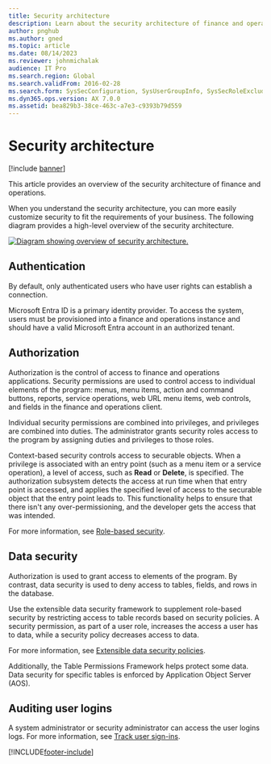 ```yaml
---
title: Security architecture
description: Learn about the security architecture of finance and operations, including overviews on authentication, authorization, data security, and auditing user logins.
author: pnghub
ms.author: gned
ms.topic: article
ms.date: 08/14/2023
ms.reviewer: johnmichalak
audience: IT Pro
ms.search.region: Global
ms.search.validFrom: 2016-02-28
ms.search.form: SysSecConfiguration, SysUserGroupInfo, SysSecRoleExcludeUsers
ms.dyn365.ops.version: AX 7.0.0
ms.assetid: bea829b3-38ce-463c-a7e3-c9393b79d559
---
```


# Security architecture
[!include [banner](../includes/banner.md)]

This article provides an overview of the security architecture of finance and operations.

When you understand the security architecture, you can more easily customize security to fit the requirements of your business. The following diagram provides a high-level overview of the security architecture. 

[![Diagram showing overview of security architecture.](./media/security-architecture.png)](./media/security-architecture.png)

## Authentication
By default, only authenticated users who have user rights can establish a connection. 

Microsoft Entra ID is a primary identity provider. To access the system, users must be provisioned into a finance and operations instance and should have a valid Microsoft Entra account in an authorized tenant.

## Authorization
Authorization is the control of access to finance and operations applications. Security permissions are used to control access to individual elements of the program: menus, menu items, action and command buttons, reports, service operations, web URL menu items, web controls, and fields in the finance and operations client. 

Individual security permissions are combined into privileges, and privileges are combined into duties. The administrator grants security roles access to the program by assigning duties and privileges to those roles. 

Context-based security controls access to securable objects. When a privilege is associated with an entry point (such as a menu item or a service operation), a level of access, such as **Read** or **Delete**, is specified. The authorization subsystem detects the access at run time when that entry point is accessed, and applies the specified level of access to the securable object that the entry point leads to. This functionality helps to ensure that there isn't any over-permissioning, and the developer gets the access that was intended. 

For more information, see [Role-based security](role-based-security.md).

## Data security
Authorization is used to grant access to elements of the program. By contrast, data security is used to deny access to tables, fields, and rows in the database.

Use the extensible data security framework to supplement role-based security by restricting access to table records based on security policies. A security permission, as part of a user role, increases the access a user has to data, while a security policy decreases access to data.

For more information, see [Extensible data security policies](extensible-data-security-policies.md).

Additionally, the Table Permissions Framework helps protect some data. Data security for specific tables is enforced by Application Object Server (AOS).

## Auditing user logins
A system administrator or security administrator can access the user logins logs. For more information, see [Track user sign-ins](../lifecycle-services/user-logins.md).


[!INCLUDE[footer-include](../../../includes/footer-banner.md)]